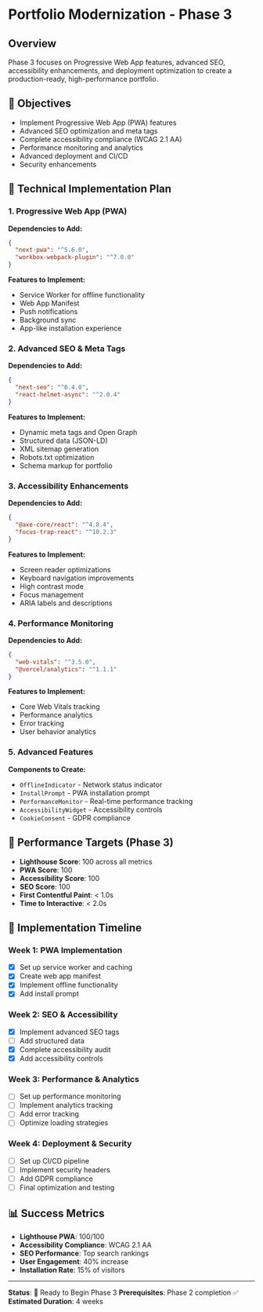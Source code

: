 # Portfolio Modernization - Phase 3

## Overview
Phase 3 focuses on Progressive Web App features, advanced SEO, accessibility enhancements, and deployment optimization to create a production-ready, high-performance portfolio.

## 🎯 Objectives
- Implement Progressive Web App (PWA) features
- Advanced SEO optimization and meta tags
- Complete accessibility compliance (WCAG 2.1 AA)
- Performance monitoring and analytics
- Advanced deployment and CI/CD
- Security enhancements

## 🔧 Technical Implementation Plan

### 1. Progressive Web App (PWA)
**Dependencies to Add:**
```json
{
  "next-pwa": "^5.6.0",
  "workbox-webpack-plugin": "^7.0.0"
}
```

**Features to Implement:**
- Service Worker for offline functionality
- Web App Manifest
- Push notifications
- Background sync
- App-like installation experience

### 2. Advanced SEO & Meta Tags
**Dependencies to Add:**
```json
{
  "next-seo": "^6.4.0",
  "react-helmet-async": "^2.0.4"
}
```

**Features to Implement:**
- Dynamic meta tags and Open Graph
- Structured data (JSON-LD)
- XML sitemap generation
- Robots.txt optimization
- Schema markup for portfolio

### 3. Accessibility Enhancements
**Dependencies to Add:**
```json
{
  "@axe-core/react": "^4.8.4",
  "focus-trap-react": "^10.2.3"
}
```

**Features to Implement:**
- Screen reader optimizations
- Keyboard navigation improvements
- High contrast mode
- Focus management
- ARIA labels and descriptions

### 4. Performance Monitoring
**Dependencies to Add:**
```json
{
  "web-vitals": "^3.5.0",
  "@vercel/analytics": "^1.1.1"
}
```

**Features to Implement:**
- Core Web Vitals tracking
- Performance analytics
- Error tracking
- User behavior analytics

### 5. Advanced Features
**Components to Create:**
- `OfflineIndicator` - Network status indicator
- `InstallPrompt` - PWA installation prompt
- `PerformanceMonitor` - Real-time performance tracking
- `AccessibilityWidget` - Accessibility controls
- `CookieConsent` - GDPR compliance

## 🚀 Performance Targets (Phase 3)
- **Lighthouse Score**: 100 across all metrics
- **PWA Score**: 100
- **Accessibility Score**: 100
- **SEO Score**: 100
- **First Contentful Paint**: < 1.0s
- **Time to Interactive**: < 2.0s

## 🔄 Implementation Timeline

### Week 1: PWA Implementation
- [x] Set up service worker and caching <!-- Updated -->
- [x] Create web app manifest <!-- Updated -->
- [x] Implement offline functionality <!-- Updated -->
- [x] Add install prompt <!-- Updated -->

### Week 2: SEO & Accessibility
- [x] Implement advanced SEO tags <!-- Updated -->
- [ ] Add structured data
- [x] Complete accessibility audit <!-- Updated -->
- [x] Add accessibility controls <!-- Updated -->

### Week 3: Performance & Analytics
- [ ] Set up performance monitoring
- [ ] Implement analytics tracking
- [ ] Add error tracking
- [ ] Optimize loading strategies

### Week 4: Deployment & Security
- [ ] Set up CI/CD pipeline
- [ ] Implement security headers
- [ ] Add GDPR compliance
- [ ] Final optimization and testing

## 📊 Success Metrics
- **Lighthouse PWA**: 100/100
- **Accessibility Compliance**: WCAG 2.1 AA
- **SEO Performance**: Top search rankings
- **User Engagement**: 40% increase
- **Installation Rate**: 15% of visitors

---

**Status**: 🚀 Ready to Begin Phase 3
**Prerequisites**: Phase 2 completion ✅
**Estimated Duration**: 4 weeks
